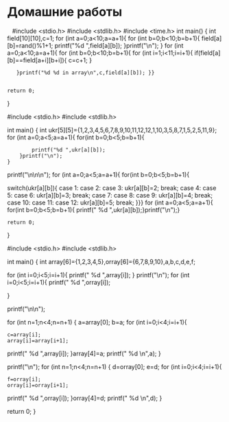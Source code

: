 ﻿# Домашние работы
﻿
﻿
﻿
﻿#include <stdio.h>
#include <stdlib.h>
#include <time.h>
int main()
{
    int field[10][10],c=1;
    for (int a=0;a<10;a=a+1){
        for (int b=0;b<10;b=b+1){
            field[a][b]=rand()%1+1;
            printf("%d ",field[a][b]);
        }printf("\n");
    }
    for (int a=0;a<10;a=a+1){
        for (int b=0;b<10;b=b+1){
                for (int i=1;i<11;i=i+1){
    if(field[a][b]==field[a+i][b+i]){
        c=c+1;
    }


       }printf("%d %d in array\n",c,field[a][b]); }}


    return 0;
}



#include <stdio.h>
#include <stdlib.h>

int main()
{
    int ukr[5][5]={1,2,3,4,5,6,7,8,9,10,11,12,12,1,10,3,5,8,7,1,5,2,5,11,9};
    for (int a=0;a<5;a=a+1){
        for(int b=0;b<5;b=b+1){

            printf("%d ",ukr[a][b]);
        }printf("\n");
    }
printf("\n\n\n");
   for (int a=0;a<5;a=a+1){
        for(int b=0;b<5;b=b+1){

   switch(ukr[a][b]){
   case 1:
   case 2:
   case 3:
    ukr[a][b]=2;
    break;
   case 4:
   case 5:
   case 6:
    ukr[a][b]=3;
    break;
   case 7:
   case 8:
   case 9:
    ukr[a][b]=4;
    break;
   case 10:
   case 11:
   case 12:
    ukr[a][b]=5;
    break;
        }}}
        for (int a=0;a<5;a=a+1){
        for(int b=0;b<5;b=b+1){
                printf(" %d ",ukr[a][b]);}printf("\n");}

    return 0;
}



#include <stdio.h>
#include <stdlib.h>

int main()
{
    int array[6]={1,2,3,4,5},orray[6]={6,7,8,9,10},a,b,c,d,e,f;

  for (int i=0;i<5;i=i+1){
    printf(" %d ",array[i]);
  }
  printf("\n");
  for (int i=0;i<5;i=i+1){
    printf(" %d ",orray[i]);


}

printf("\n\n");

for (int n=1;n<4;n=n+1)
{   a=array[0];
    b=a;
    for (int i=0;i<4;i=i+1){

    c=array[i];
    array[i]=array[i+1];


printf(" %d ",array[i]);
}array[4]=a;
printf(" %d \n",a);
}

printf("\n");
for (int n=1;n<4;n=n+1)
{   d=orray[0];
    e=d;
    for (int i=0;i<4;i=i+1){

    f=orray[i];
    orray[i]=orray[i+1];


printf(" %d ",orray[i]);
}orray[4]=d;
printf(" %d \n",d);
}

return 0;
}









